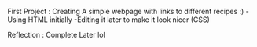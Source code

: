 First Project : Creating A simple webpage with links to different recipes :)
    -Using HTML initially
    -Editing it later to make it look nicer (CSS)

Reflection : Complete Later lol